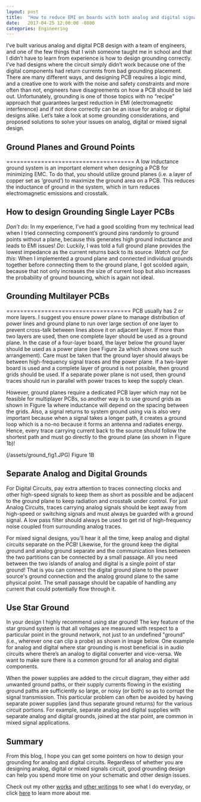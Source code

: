 ```yaml
---
layout: post
title:  "How to reduce EMI on boards with both analog and digital signal by grounding effectively!"
date:   2017-04-25 12:00:00 -0800
categories: Engineering
---
```


I’ve built various analog and digital PCB design with a team of engineers, and one of the few things that I wish someone taught me in school and that I didn’t have to learn from experience is how to design grounding correctly.  I’ve had designs where the circuit simply didn’t work because one of the digital components had return currents from bad grounding placement.  There are many different ways, and designing PCB requires a logic mind, and a creative one to work with the noise and safety constraints and more often than not, engineers have disagreements on how a PCB should be laid out.  Unfortunately, grounding is one of those topics with no “recipe” approach that guarantees largest reduction in EMI (electromagnetic interference) and if not done correctly can be an issue for analog or digital designs alike. Let’s take a look at some grounding considerations, and proposed solutions to solve your issues on analog, digital or mixed signal design.

## Ground Planes and Ground Points ##
=====================================
A low inductance ground system is an important element when designing a PCB for minimizing EMC. To do that, you should utilize ground planes (i.e. a layer of copper set as ‘ground’) to maximize the ground area on a PCB. This reduces the inductance of ground in the system, which in turn reduces electromagnetic emissions and crosstalk.

How to design Grounding Single Layer PCBs
------------------------------------------
*Don’t do*: In my experience,  I’ve had a good scolding from my technical lead when I tried connecting component’s ground pins randomly to ground points without a plane, because this generates high ground inductance and leads to EMI issues!
*Do*: Luckily, I was told a full ground plane provides the lowest impedance as the current returns back to its source.
*Watch out for this*: When I implemented a ground plane and connected individual grounds together before connecting them to the ground plane, I got scolded again, because that not only increases the size of current loop but also increases the probability of ground bouncing, which is again not ideal.   

## Grounding Multilayer PCBs ##
====================================
PCB usually has 2 or more layers. I suggest you ensure power plane to manage distribution of power lines and ground plane to run over large section of one layer to prevent cross-talk between lines above it on adjacent layer.  If more than two layers are used, then one complete layer should be used as a ground plane. In the case of a four-layer board, the layer below the ground layer should be used as a power plane (see Figure 2a which shows one such arrangement). Care must be taken that the ground layer should always be between high-frequency signal traces and the power plane. If a two-layer board is used and a complete layer of ground is not possible, then ground grids should be used. If a separate power plane is not used, then ground traces should run in parallel with power traces to keep the supply clean.

However, ground planes require a dedicated PCB layer which may not be feasible for multiplayer PCBs, so another way is to use ground grids as shown in Figure 1a where inductance will depend on the spacing between the grids. Also, a signal returns to system ground using via is also very important because when a signal takes a longer path, it creates a ground loop which is a no-no because it forms an antenna and radiates energy.  Hence, every trace carrying current back to the source should follow the shortest path and must go directly to the ground plane (as shown in Figure 1b)!

(/assets/ground_fig1.JPG)
Figure 1B

## Separate Analog and Digital Grounds ##

For Digital Circuits, pay extra attention to traces connecting clocks and other high-speed signals to keep them as short as possible and be adjacent to the ground plane to keep radiation and crosstalk under control.  For just Analog Circuits, traces carrying analog signals should be kept away from high-speed or switching signals and must always be guarded with a ground signal. A low pass filter should always be used to get rid of high-frequency noise coupled from surrounding analog traces.

For mixed signal designs, you’ll hear it all the time, keep analog and digital circuits separate on the PCB! Likewise, for the ground keep the digital ground and analog ground separate and the communication lines between the two partitions can be connected by a small passage. All you need between the two islands of analog and digital is a single point of star ground! That is you can connect the digital ground plane to the power source's ground connection and the analog ground plane to the same physical point. The small passage should be capable of handling any current that could potentially flow through it.


## Use Star Ground ##
In your design I highly recommend using star ground! The key feature of the star ground system is that all voltages are measured with respect to a particular point in the ground network, not just to an undefined "ground" (i.e., wherever one can clip a probe) as shown in image below.  One example for analog and digital where star grounding is most beneficial is in audio circuits where there’s an analog to digital converter and vice-versa. We want to make sure there is a common ground for all analog and digital components.


When the power supplies are added to the circuit diagram, they either add unwanted ground paths, or their supply currents flowing in the existing ground paths are sufficiently so large, or noisy (or both) so as to corrupt the signal transmission. This particular problem can often be avoided by having separate power supplies (and thus separate ground returns) for the various circuit portions. For example, separate analog and digital supplies with separate analog and digital grounds, joined at the star point, are common in mixed signal applications.

## Summary ##
From this blog, I hope you can get some pointers on how to design your grounding for analog and digital circuits. Regardless of whether you are designing analog, digital or mixed signals circuit, good grounding design can help you spend more time on your schematic and other design issues.


Check out my other [works][business] and [other writings][blogs]  to see what I do everyday, or click [here][about] to learn more about me.

[blogs]: http://vincetallica.github.io/blogs
[about]: http://vincetallica.github.io/about
[business]:   https://vpakwong.github.io/
